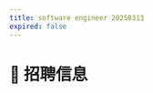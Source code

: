 ```yaml
---
title: software engineer 20250313
expired: false
---
```


# 📌 招聘信息

<JobPostingTable job-posting-json-path="Meta/data/software-engineer-20250313" />